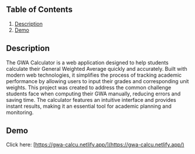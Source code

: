 ## Table of Contents

1. [Description](#description)
1. [Demo](#demo)

## Description

The GWA Calculator is a web application designed to help students calculate their General Weighted Average quickly and accurately. Built with modern web technologies, it simplifies the process of tracking academic performance by allowing users to input their grades and corresponding unit weights. This project was created to address the common challenge students face when computing their GWA manually, reducing errors and saving time. The calculator features an intuitive interface and provides instant results, making it an essential tool for academic planning and monitoring.

## Demo

Click here: [https://gwa-calcu.netlify.app/](https://gwa-calcu.netlify.app/)
